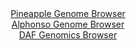 <div id="Pineapple_Genome_Browser" align="center">
  <a href="https://igv.org/app/?sessionURL=blob:zZJda9swFIb_i6BlA8eW7NiJDWWkn8nSjzVZGtpSzLEtOyK25EmykzTkv08LG7tZobnYGOhCOhzpvO.rZ4taKhUTHEXItYlvE4IspBZiNYWqLuktVFShKIdSUQtJmlNJeUpRtEU5KA2zybW5udC6VpHjMF13KuCFsJVnQwWvgsNK2amonDNRlpAICVpI5ZxKaIXDirazognUtW1me7bvZKDBgbJeCK6EU1NexCvzXvyrFBeUi4rGVVNqthcQGz1GY2bn8Gkwnw7SlCo1pptRdjIYjwYP3sXs6So4e5rdDeezYH48ZQUH3Uh68iW_mWIYzYdX62Xmfpbp48ID9XWyXi6PvPPji3XNJFUnpEf6XugHrm.CYTyj6__Js1nsQN.rh3CZNfRxIETueUfuKZPyIUyGQcWJesP5zkKlSBtDAkoXshcRbHk4sHw36PzYkr6FcWjykYKh6PnFQlpCujTtz1ukN7XhBSn6rdmjYyEhMypR1Akx7pEwdP1ur4vDkOysLWpk.ffCvZxNwh52B64bxDkrtYE5ixWvlQ2c222a28XrgWmyO3qZZDLtDy.vVe_.bjK8vacjNuqOxB.zDIx_M3r_gcboexT9E.7eI8TWyaGwjYvFBl.prqirNT7XAe3Km6omrfK6b8ZzWDS5kBVo028q5viTthYkA65NoWWKJaxkejM3KYoViojrGWhRKkphKESySD5gC1vExx9_w.ntXnbfAQ--">Pineapple Genome Browser</a>
</div>
<div id="Alphonso_Genome_Browser" align="center">
  <a href="https://igv.org/app/?sessionURL=blob:zZLRTtswGEbfxRJok9zETkhLIqEpbYGW0hUKXTUQitzESS0cO7WdtKXqu8.gTbsZEr3YNCkXzi8n_r7jswMNVZpJASLgOThwMAYQ6KVc35Gy4vQrKakGUU64phAomlNFRUpBtAM50YbMptf2y6UxlY5cl5mqVRJRSEf7DinJixRkrZ1Ulm5Pck4WUhEjlXa7ijTSZUXTWtMFqSrHnu07gZsRQ1zCq6UUWroVFUWytv9Lfo2SggpZ0qSsuWFvARKbx2bMnJx8ied3cZpSrUd0O8zO4tEw_uafzx4u272H2WQwn7Xnx3esEMTUip4NV.PK6Gt.IfzL0e39kAt.xSdC3pvxkd8_Pt9UTFF9hjv41A.DDnoFw0RGN_9TZ_uwA3vrtJn22tvz_pF3MTIPR163v0TsZtD14hucrv_Y3QN7CLhMa.sCSJeqE2EEfdSGgdduvS7xKUQotISUZCB6fILAKJI.2.2PO2C2lTUGaLqq3.SBQKqMKhC1QoQ6OAy94KRzgsIQ7.EO1Ir_PbwXs2lo68Se105yxo3VOUu0qLRDhHCaNHeKlwN5WoyDfm.Cu9_L4Hl6Fa.mVb3JxxZv9_bWQ._whMAe_3aNtuxHUv0T.z4SxDGLQ5Xr.INxJi_rSXey6qPyuSc3p43HLbmT4D3hIDgMTi5VSYzdbyf29adzDVGMCGMHDdNswTgz27nlKNcgwp5v1QWp5NK6CFSx.IQggjhAn38r6u.f9j8A">Alphonso Genome Browser</a>
</div>


<div id="DAF_Genomics_Browser" align="center">
  <a href="https://igv.org/app/?sessionURL=blob:tZFra9swFIb_iyD95Kss27EhDK9rlpCQdk49Q0oJp7Ycm9mWJ8lJmpD_PuF2DDbKGHQgCYlzeV.d54z2lIuKtShE2LBdw7aRhkTJDmtoupquoKEChQXUgmqI04Jy2mYUhWdUgJCQxEtVWUrZidA0cyj0HW1ZU2XCEI4BnS5YL0uqUnVsQAMn1sJBGBlrVLIEE.quZK1gJmQZFUK3zI62u.0B1PEzth1a0m3T17IaVLfKhDKWGwUot1Wb0.NfjPwHZbWqD1G6job6BX2e55NoMY..OjfJ5rN3vUluZ2nipVfrateC7DmdxDMWE7u.dkd4uszizSo6pelqQfa3y5qNnE9XN8eu4lRMbN8eO4HrE4IuGqpZ1isIKCu5HdpE8_FYw4Tor1fH9dQUOKtQ.PCoIckh.6bSH85IPncKFRL0ez9Q0xDjOeUo1APL8u0gwC7xiRUE9kU7o57X78xymsSBb.EIY894gkbpF1U9DFAJ_Rl8L5C_dVb7X0GN17MqPgF499P5cn8XjfDH6eL4pYQdeZq_AUpDb36sYLwBqUIvz1csUCu9hrbyFxfn8nj5AQ--">DAF Genomics Browser</a>
</div>
